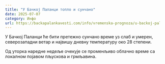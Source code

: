 ```yaml
---
title: "У Бачкој Паланци топло и сунчано"
date: 2025-07-07
category: Инфо
url: https://backapalankavesti.com/info/vremenska-prognoza/u-backoj-palanci-toplo-i-suncano/
---
```


У Бачкој Паланци ће бити претежно сунчано време уз слаб и умерен, северозападни ветар и највишу дневну температуру око 28 степени.

Од уторка наредне недеље очекује се променљиво облачно време са локалном појавом пљускова и грмљавина.
